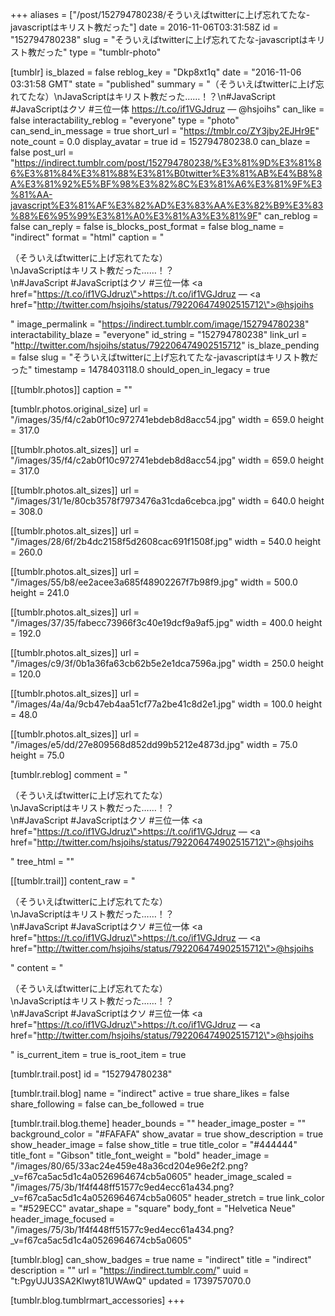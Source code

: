 +++
aliases = ["/post/152794780238/そういえばtwitterに上げ忘れてたな-javascriptはキリスト教だった"]
date = 2016-11-06T03:31:58Z
id = "152794780238"
slug = "そういえばtwitterに上げ忘れてたな-javascriptはキリスト教だった"
type = "tumblr-photo"

[tumblr]
is_blazed = false
reblog_key = "Dkp8xt1q"
date = "2016-11-06 03:31:58 GMT"
state = "published"
summary = "（そういえばtwitterに上げ忘れてたな）\nJavaScriptはキリスト教だった……！？\n#JavaScript #JavaScriptはクソ #三位一体 https://t.co/if1VGJdruz — @hsjoihs"
can_like = false
interactability_reblog = "everyone"
type = "photo"
can_send_in_message = true
short_url = "https://tmblr.co/ZY3jby2EJHr9E"
note_count = 0.0
display_avatar = true
id = 152794780238.0
can_blaze = false
post_url = "https://indirect.tumblr.com/post/152794780238/%E3%81%9D%E3%81%86%E3%81%84%E3%81%88%E3%81%B0twitter%E3%81%AB%E4%B8%8A%E3%81%92%E5%BF%98%E3%82%8C%E3%81%A6%E3%81%9F%E3%81%AA-javascript%E3%81%AF%E3%82%AD%E3%83%AA%E3%82%B9%E3%83%88%E6%95%99%E3%81%A0%E3%81%A3%E3%81%9F"
can_reblog = false
can_reply = false
is_blocks_post_format = false
blog_name = "indirect"
format = "html"
caption = "<p>（そういえばtwitterに上げ忘れてたな）<br/>\nJavaScriptはキリスト教だった……！？<br/>\n#JavaScript #JavaScriptはクソ #三位一体 <a href=\"https://t.co/if1VGJdruz\">https://t.co/if1VGJdruz</a> — <a href=\"http://twitter.com/hsjoihs/status/792206474902515712\">@hsjoihs</a></p>"
image_permalink = "https://indirect.tumblr.com/image/152794780238"
interactability_blaze = "everyone"
id_string = "152794780238"
link_url = "http://twitter.com/hsjoihs/status/792206474902515712"
is_blaze_pending = false
slug = "そういえばtwitterに上げ忘れてたな-javascriptはキリスト教だった"
timestamp = 1478403118.0
should_open_in_legacy = true

[[tumblr.photos]]
caption = ""

[tumblr.photos.original_size]
url = "/images/35/f4/c2ab0f10c972741ebdeb8d8acc54.jpg"
width = 659.0
height = 317.0

[[tumblr.photos.alt_sizes]]
url = "/images/35/f4/c2ab0f10c972741ebdeb8d8acc54.jpg"
width = 659.0
height = 317.0

[[tumblr.photos.alt_sizes]]
url = "/images/31/1e/80cb3578f7973476a31cda6cebca.jpg"
width = 640.0
height = 308.0

[[tumblr.photos.alt_sizes]]
url = "/images/28/6f/2b4dc2158f5d2608cac691f1508f.jpg"
width = 540.0
height = 260.0

[[tumblr.photos.alt_sizes]]
url = "/images/55/b8/ee2acee3a685f48902267f7b98f9.jpg"
width = 500.0
height = 241.0

[[tumblr.photos.alt_sizes]]
url = "/images/37/35/fabecc73966f3c40e19dcf9a9af5.jpg"
width = 400.0
height = 192.0

[[tumblr.photos.alt_sizes]]
url = "/images/c9/3f/0b1a36fa63cb62b5e2e1dca7596a.jpg"
width = 250.0
height = 120.0

[[tumblr.photos.alt_sizes]]
url = "/images/4a/4a/9cb47eb4aa51cf77a2be41c8d2e1.jpg"
width = 100.0
height = 48.0

[[tumblr.photos.alt_sizes]]
url = "/images/e5/dd/27e809568d852dd99b5212e4873d.jpg"
width = 75.0
height = 75.0

[tumblr.reblog]
comment = "<p>（そういえばtwitterに上げ忘れてたな）<br>\nJavaScriptはキリスト教だった……！？<br>\n#JavaScript #JavaScriptはクソ #三位一体 <a href=\"https://t.co/if1VGJdruz\">https://t.co/if1VGJdruz</a> — <a href=\"http://twitter.com/hsjoihs/status/792206474902515712\">@hsjoihs</a></p>"
tree_html = ""

[[tumblr.trail]]
content_raw = "<p>（そういえばtwitterに上げ忘れてたな）<br>\nJavaScriptはキリスト教だった……！？<br>\n#JavaScript #JavaScriptはクソ #三位一体 <a href=\"https://t.co/if1VGJdruz\">https://t.co/if1VGJdruz</a> — <a href=\"http://twitter.com/hsjoihs/status/792206474902515712\">@hsjoihs</a></p>"
content = "<p>&#65288;&#12381;&#12358;&#12356;&#12360;&#12400;twitter&#12395;&#19978;&#12370;&#24536;&#12428;&#12390;&#12383;&#12394;&#65289;<br />\nJavaScript&#12399;&#12461;&#12522;&#12473;&#12488;&#25945;&#12384;&#12387;&#12383;&hellip;&hellip;&#65281;&#65311;<br />\n#JavaScript #JavaScript&#12399;&#12463;&#12477; #&#19977;&#20301;&#19968;&#20307; <a href=\"https://t.co/if1VGJdruz\">https://t.co/if1VGJdruz</a> &mdash; <a href=\"http://twitter.com/hsjoihs/status/792206474902515712\">@hsjoihs</a></p>"
is_current_item = true
is_root_item = true

[tumblr.trail.post]
id = "152794780238"

[tumblr.trail.blog]
name = "indirect"
active = true
share_likes = false
share_following = false
can_be_followed = true

[tumblr.trail.blog.theme]
header_bounds = ""
header_image_poster = ""
background_color = "#FAFAFA"
show_avatar = true
show_description = true
show_header_image = false
show_title = true
title_color = "#444444"
title_font = "Gibson"
title_font_weight = "bold"
header_image = "/images/80/65/33ac24e459e48a36cd204e96e2f2.png?_v=f67ca5ac5d1c4a0526964674cb5a0605"
header_image_scaled = "/images/75/3b/1f4f448ff51577c9ed4ecc61a434.png?_v=f67ca5ac5d1c4a0526964674cb5a0605"
header_stretch = true
link_color = "#529ECC"
avatar_shape = "square"
body_font = "Helvetica Neue"
header_image_focused = "/images/75/3b/1f4f448ff51577c9ed4ecc61a434.png?_v=f67ca5ac5d1c4a0526964674cb5a0605"

[tumblr.blog]
can_show_badges = true
name = "indirect"
title = "indirect"
description = ""
url = "https://indirect.tumblr.com/"
uuid = "t:PgyUJU3SA2Klwyt81UWAwQ"
updated = 1739757070.0

[tumblr.blog.tumblrmart_accessories]
+++

